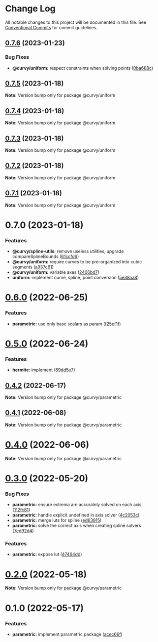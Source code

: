 # Change Log

All notable changes to this project will be documented in this file.
See [Conventional Commits](https://conventionalcommits.org) for commit guidelines.

## [0.7.6](https://github.com/tkofh/curvy/compare/@curvy/uniform@0.7.5...@curvy/uniform@0.7.6) (2023-01-23)

### Bug Fixes

- **@curvy/uniform:** respect constraints when solving points ([0ba688c](https://github.com/tkofh/curvy/commit/0ba688cf48ed4ce117a81534ba692c22769eccaa))

## [0.7.5](https://github.com/tkofh/curvy/compare/@curvy/uniform@0.7.4...@curvy/uniform@0.7.5) (2023-01-18)

**Note:** Version bump only for package @curvy/uniform

## [0.7.4](https://github.com/tkofh/curvy/compare/@curvy/uniform@0.7.3...@curvy/uniform@0.7.4) (2023-01-18)

**Note:** Version bump only for package @curvy/uniform

## [0.7.3](https://github.com/tkofh/curvy/compare/@curvy/uniform@0.7.2...@curvy/uniform@0.7.3) (2023-01-18)

**Note:** Version bump only for package @curvy/uniform

## [0.7.2](https://github.com/tkofh/curvy/compare/@curvy/uniform@0.7.1...@curvy/uniform@0.7.2) (2023-01-18)

**Note:** Version bump only for package @curvy/uniform

## [0.7.1](https://github.com/tkofh/curvy/compare/@curvy/uniform@0.7.0...@curvy/uniform@0.7.1) (2023-01-18)

**Note:** Version bump only for package @curvy/uniform

# 0.7.0 (2023-01-18)

### Features

- **@curvy/spline-utils:** remove useless utilities, upgrade compareSplineBounds ([61ccfd6](https://github.com/tkofh/curvy/commit/61ccfd6f143ca3de1f6aa4c09c15256427dab257))
- **@curvy/uniform:** require curves to be pre-organized into cubic segments ([a937c61](https://github.com/tkofh/curvy/commit/a937c61b543037fc714b7adf313927fc83688afe))
- **@curvy/uniform:** variable axes ([2406bd7](https://github.com/tkofh/curvy/commit/2406bd7176bf393b8f8bd04a7f14ca5c2a7f42eb))
- **uniform:** implement curve, spline, point conversion ([5e38aa8](https://github.com/tkofh/curvy/commit/5e38aa852ac50b99d60b4fd9664d8335accf488a))

# [0.6.0](https://github.com/tkofh/curvy/compare/@curvy/parametric@0.5.0...@curvy/parametric@0.6.0) (2022-06-25)

### Features

- **parametric:** use only base scalars as param ([f25ef1f](https://github.com/tkofh/curvy/commit/f25ef1f1015b3f327c41274efc4b65b93e1caf21))

# [0.5.0](https://github.com/tkofh/curvy/compare/@curvy/parametric@0.4.2...@curvy/parametric@0.5.0) (2022-06-24)

### Features

- **hermite:** implement ([89dd5e7](https://github.com/tkofh/curvy/commit/89dd5e763dbfd61a3063e944188b572fe8607083))

## [0.4.2](https://github.com/tkofh/curvy/compare/@curvy/parametric@0.4.1...@curvy/parametric@0.4.2) (2022-06-17)

**Note:** Version bump only for package @curvy/parametric

## [0.4.1](https://github.com/tkofh/curvy/compare/@curvy/parametric@0.4.0...@curvy/parametric@0.4.1) (2022-06-08)

**Note:** Version bump only for package @curvy/parametric

# [0.4.0](https://github.com/tkofh/curvy/compare/@curvy/parametric@0.3.0...@curvy/parametric@0.4.0) (2022-06-06)

**Note:** Version bump only for package @curvy/parametric

# [0.3.0](https://github.com/tkofh/curvy/compare/@curvy/parametric@0.2.0...@curvy/parametric@0.3.0) (2022-05-20)

### Bug Fixes

- **parametric:** ensure extrema are accurately solved on each axis ([112fc81](https://github.com/tkofh/curvy/commit/112fc81ae27b48cf052868437e9923f81735555f))
- **parametric:** handle explicit undefined in axis solver ([4c2053c](https://github.com/tkofh/curvy/commit/4c2053cac3e3813c8219d1e172e4a1ca0ce929ab))
- **parametric:** merge luts for spline ([ed63915](https://github.com/tkofh/curvy/commit/ed6391582bedc47af50c1fcf22985f4ccf35f3b4))
- **parametric:** solve the correct axis when creating spline solvers ([7ed92d4](https://github.com/tkofh/curvy/commit/7ed92d4f15f5770e15772eb1b7f0a5a688173691))

### Features

- **parametric:** expose lut ([47464dd](https://github.com/tkofh/curvy/commit/47464dd93f6e161626826f3994c286ca7408542c))

# [0.2.0](https://github.com/tkofh/curvy/compare/@curvy/parametric@0.1.0...@curvy/parametric@0.2.0) (2022-05-18)

**Note:** Version bump only for package @curvy/parametric

# 0.1.0 (2022-05-17)

### Features

- **parametric:** implement parametric package ([acec66f](https://github.com/tkofh/curvy/commit/acec66f2d888e555469b33b5ae00f02c5ed309e4))
